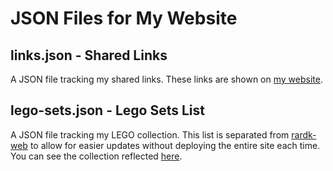 # JSON Files for My Website

## links.json - Shared Links

A JSON file tracking my shared links. These links are shown on [my website](https://rardk.com/links/).

## lego-sets.json - Lego Sets List

A JSON file tracking my LEGO collection. This list is separated from [rardk-web](https://github.com/rarDevelopment/rardk-web) to allow for easier updates without deploying the entire site each time. You can see the collection reflected [here](https://www.rardk.com/lego/).

